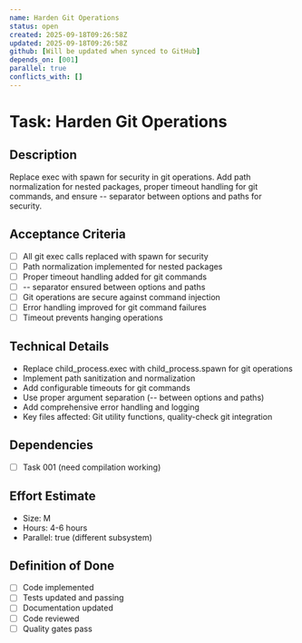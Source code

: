 ```yaml
---
name: Harden Git Operations
status: open
created: 2025-09-18T09:26:58Z
updated: 2025-09-18T09:26:58Z
github: [Will be updated when synced to GitHub]
depends_on: [001]
parallel: true
conflicts_with: []
---
```


# Task: Harden Git Operations

## Description
Replace exec with spawn for security in git operations. Add path normalization for nested packages, proper timeout handling for git commands, and ensure -- separator between options and paths for security.

## Acceptance Criteria
- [ ] All git exec calls replaced with spawn for security
- [ ] Path normalization implemented for nested packages
- [ ] Proper timeout handling added for git commands
- [ ] -- separator ensured between options and paths
- [ ] Git operations are secure against command injection
- [ ] Error handling improved for git command failures
- [ ] Timeout prevents hanging operations

## Technical Details
- Replace child_process.exec with child_process.spawn for git operations
- Implement path sanitization and normalization
- Add configurable timeouts for git commands
- Use proper argument separation (-- between options and paths)
- Add comprehensive error handling and logging
- Key files affected: Git utility functions, quality-check git integration

## Dependencies
- [ ] Task 001 (need compilation working)

## Effort Estimate
- Size: M
- Hours: 4-6 hours
- Parallel: true (different subsystem)

## Definition of Done
- [ ] Code implemented
- [ ] Tests updated and passing
- [ ] Documentation updated
- [ ] Code reviewed
- [ ] Quality gates pass